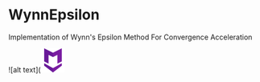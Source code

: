# WynnEpsilon
Implementation of Wynn's Epsilon Method For Convergence Acceleration

![alt text](![alt text](https://github.com/adam-p/markdown-here/raw/master/src/common/images/icon48.png "Logo Title Text 1") 
